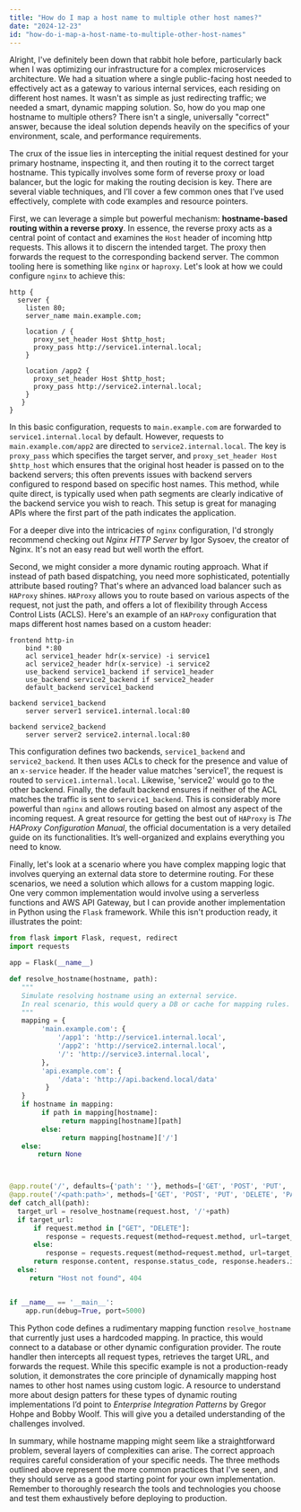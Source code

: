 ```yaml
---
title: "How do I map a host name to multiple other host names?"
date: "2024-12-23"
id: "how-do-i-map-a-host-name-to-multiple-other-host-names"
---
```


Alright,  I've definitely been down that rabbit hole before, particularly back when I was optimizing our infrastructure for a complex microservices architecture. We had a situation where a single public-facing host needed to effectively act as a gateway to various internal services, each residing on different host names. It wasn't as simple as just redirecting traffic; we needed a smart, dynamic mapping solution. So, how do you map one hostname to multiple others? There isn't a single, universally "correct" answer, because the ideal solution depends heavily on the specifics of your environment, scale, and performance requirements.

The crux of the issue lies in intercepting the initial request destined for your primary hostname, inspecting it, and then routing it to the correct target hostname. This typically involves some form of reverse proxy or load balancer, but the logic for making the routing decision is key. There are several viable techniques, and I’ll cover a few common ones that I’ve used effectively, complete with code examples and resource pointers.

First, we can leverage a simple but powerful mechanism: **hostname-based routing within a reverse proxy**. In essence, the reverse proxy acts as a central point of contact and examines the `Host` header of incoming http requests. This allows it to discern the intended target. The proxy then forwards the request to the corresponding backend server. The common tooling here is something like `nginx` or `haproxy`. Let's look at how we could configure `nginx` to achieve this:

```nginx
http {
  server {
    listen 80;
    server_name main.example.com;

    location / {
      proxy_set_header Host $http_host;
      proxy_pass http://service1.internal.local;
    }

    location /app2 {
      proxy_set_header Host $http_host;
      proxy_pass http://service2.internal.local;
    }
   }
}
```

In this basic configuration, requests to `main.example.com` are forwarded to `service1.internal.local` by default. However, requests to `main.example.com/app2` are directed to `service2.internal.local`. The key is `proxy_pass` which specifies the target server, and `proxy_set_header Host $http_host` which ensures that the original host header is passed on to the backend servers; this often prevents issues with backend servers configured to respond based on specific host names. This method, while quite direct, is typically used when path segments are clearly indicative of the backend service you wish to reach. This setup is great for managing APIs where the first part of the path indicates the application.

For a deeper dive into the intricacies of `nginx` configuration, I'd strongly recommend checking out *Nginx HTTP Server* by Igor Sysoev, the creator of Nginx. It's not an easy read but well worth the effort.

Second, we might consider a more dynamic routing approach. What if instead of path based dispatching, you need more sophisticated, potentially attribute based routing? That's where an advanced load balancer such as `HAProxy` shines. `HAProxy` allows you to route based on various aspects of the request, not just the path, and offers a lot of flexibility through Access Control Lists (ACLS). Here's an example of an `HAProxy` configuration that maps different host names based on a custom header:

```haproxy
frontend http-in
    bind *:80
    acl service1_header hdr(x-service) -i service1
    acl service2_header hdr(x-service) -i service2
    use_backend service1_backend if service1_header
    use_backend service2_backend if service2_header
    default_backend service1_backend

backend service1_backend
    server server1 service1.internal.local:80

backend service2_backend
    server server2 service2.internal.local:80
```

This configuration defines two backends, `service1_backend` and `service2_backend`. It then uses ACLs to check for the presence and value of an `x-service` header. If the header value matches 'service1', the request is routed to `service1.internal.local`. Likewise, 'service2' would go to the other backend. Finally, the default backend ensures if neither of the ACL matches the traffic is sent to `service1_backend`. This is considerably more powerful than `nginx` and allows routing based on almost any aspect of the incoming request. A great resource for getting the best out of `HAProxy` is *The HAProxy Configuration Manual*, the official documentation is a very detailed guide on its functionalities. It’s well-organized and explains everything you need to know.

Finally, let's look at a scenario where you have complex mapping logic that involves querying an external data store to determine routing. For these scenarios, we need a solution which allows for a custom mapping logic. One very common implementation would involve using a serverless functions and AWS API Gateway, but I can provide another implementation in Python using the `Flask` framework. While this isn't production ready, it illustrates the point:

```python
from flask import Flask, request, redirect
import requests

app = Flask(__name__)

def resolve_hostname(hostname, path):
   """
   Simulate resolving hostname using an external service.
   In real scenario, this would query a DB or cache for mapping rules.
   """
   mapping = {
        'main.example.com': {
            '/app1': 'http://service1.internal.local',
            '/app2': 'http://service2.internal.local',
            '/': 'http://service3.internal.local',
        },
        'api.example.com': {
            '/data': 'http://api.backend.local/data'
         }
   }
   if hostname in mapping:
        if path in mapping[hostname]:
             return mapping[hostname][path]
        else:
             return mapping[hostname]['/']
   else:
       return None



@app.route('/', defaults={'path': ''}, methods=['GET', 'POST', 'PUT', 'DELETE', 'PATCH'])
@app.route('/<path:path>', methods=['GET', 'POST', 'PUT', 'DELETE', 'PATCH'])
def catch_all(path):
  target_url = resolve_hostname(request.host, '/'+path)
  if target_url:
      if request.method in ["GET", "DELETE"]:
         response = requests.request(method=request.method, url=target_url, params=request.args)
      else:
         response = requests.request(method=request.method, url=target_url, data=request.get_data(), params=request.args)
      return response.content, response.status_code, response.headers.items()
  else:
     return "Host not found", 404


if __name__ == '__main__':
    app.run(debug=True, port=5000)
```

This Python code defines a rudimentary mapping function `resolve_hostname` that currently just uses a hardcoded mapping. In practice, this would connect to a database or other dynamic configuration provider. The route handler then intercepts all request types, retrieves the target URL, and forwards the request. While this specific example is not a production-ready solution, it demonstrates the core principle of dynamically mapping host names to other host names using custom logic. A resource to understand more about design patters for these types of dynamic routing implementations I’d point to *Enterprise Integration Patterns* by Gregor Hohpe and Bobby Woolf. This will give you a detailed understanding of the challenges involved.

In summary, while hostname mapping might seem like a straightforward problem, several layers of complexities can arise. The correct approach requires careful consideration of your specific needs. The three methods outlined above represent the more common practices that I've seen, and they should serve as a good starting point for your own implementation. Remember to thoroughly research the tools and technologies you choose and test them exhaustively before deploying to production.
